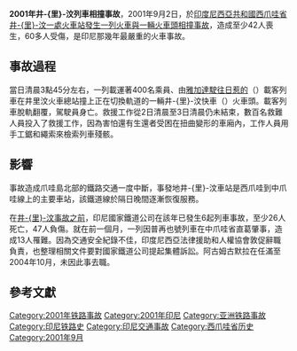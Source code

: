 **2001年井-{里}-汶列車相撞事故**，2001年9月2日，於[印度尼西亞共和國](../Page/印度尼西亞共和國.md "wikilink")[西爪哇省](../Page/西爪哇省.md "wikilink")[井-{里}-汶一處火車站發生一列火車與一輛火車頭相撞事故](../Page/井里汶.md "wikilink")，造成至少42人喪生，60多人受傷，是印尼那幾年最嚴重的火車事故。

## 事故過程

當日清晨3點45分左右，一列載運著400名乘員、由[雅加達駛往日惹的](../Page/雅加達.md "wikilink")（）載客列車在井里汶火車總站撞上正在切換軌道的一輛井-{里}-汶快車（）火車頭。載客列車脫軌翻覆，駕駛員身亡。救援工作從2日清晨至3日清晨仍未結束，數百名救難人員投入了救援工作，因為害怕還有生還者受困在扭曲變形的車廂內，工作人員用手工鋸和繩索來檢索列車殘骸。

## 影響

事故造成爪哇島北部的鐵路交通一度中斷，事發地井-{里}-汶車站是西爪哇到中爪哇線上的主要車站，該鐵道線於隔日晚間逐漸恢復服務。

在[井-{里}-汶事故之前](../Page/井里汶.md "wikilink")，印尼國家鐵道公司在該年已發生6起列車事故，至少26人死亡，47人負傷。就在前一個月，一列因普再也號列車在中爪哇省直葛肇事，造成13人罹難。因為交通安全紀錄不佳，印度尼西亞法律援助和人權協會敦促辭職負責，也整理相關文件要對國家鐵道公司提起集體訴訟。阿古姆古默拉在任滿至2004年10月，未因此事去職。

## 參考文獻

[Category:2001年铁路事故](https://zh.wikipedia.org/wiki/Category:2001年铁路事故 "wikilink")
[Category:2001年印尼](https://zh.wikipedia.org/wiki/Category:2001年印尼 "wikilink")
[Category:亚洲铁路事故](https://zh.wikipedia.org/wiki/Category:亚洲铁路事故 "wikilink")
[Category:印尼铁路史](https://zh.wikipedia.org/wiki/Category:印尼铁路史 "wikilink")
[Category:印尼交通事故](https://zh.wikipedia.org/wiki/Category:印尼交通事故 "wikilink")
[Category:西爪哇省历史](https://zh.wikipedia.org/wiki/Category:西爪哇省历史 "wikilink")
[Category:2001年9月](https://zh.wikipedia.org/wiki/Category:2001年9月 "wikilink")